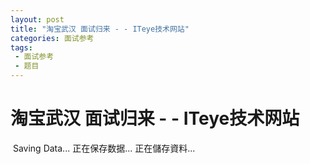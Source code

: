 ```yaml
---
layout: post
title: "淘宝武汉 面试归来 - - ITeye技术网站"
categories: 面试参考
tags: 
 - 面试参考
 - 题目
--- 
```


# 淘宝武汉 面试归来 - - ITeye技术网站

![]() Saving Data...
正在保存数据...
正在儲存資料...
